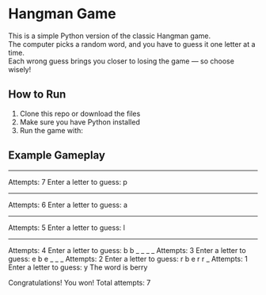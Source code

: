 # Hangman Game

This is a simple Python version of the classic Hangman game.  
The computer picks a random word, and you have to guess it one letter at a time.  
Each wrong guess brings you closer to losing the game — so choose wisely!

## How to Run
1. Clone this repo or download the files  
2. Make sure you have Python installed  
3. Run the game with:

## Example Gameplay

_ _ _ _ _ 
Attempts: 7
Enter a letter to guess: 
p
_ _ _ _ _ 
Attempts: 6
Enter a letter to guess: 
a
_ _ _ _ _ 
Attempts: 5
Enter a letter to guess: 
l
_ _ _ _ _ 
Attempts: 4
Enter a letter to guess: 
b
b _ _ _ _ 
Attempts: 3
Enter a letter to guess: 
e
b e _ _ _ 
Attempts: 2
Enter a letter to guess: 
r
b e r r _ 
Attempts: 1
Enter a letter to guess: 
y
The word is berry

Congratulations! You won!
Total attempts: 7

